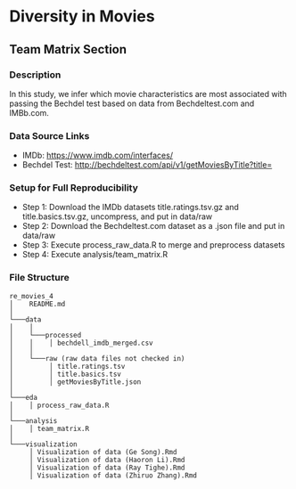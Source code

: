 # Diversity in Movies

## Team Matrix Section

### Description
In this study, we infer which movie characteristics are most associated with passing the Bechdel test based on data from Bechdeltest.com and IMBb.com. 

### Data Source Links
* IMDb: https://www.imdb.com/interfaces/
* Bechdel Test: http://bechdeltest.com/api/v1/getMoviesByTitle?title=

### Setup for Full Reproducibility
* Step 1: Download the IMDb datasets title.ratings.tsv.gz and title.basics.tsv.gz, uncompress, and put in data/raw
* Step 2: Download the Bechdeltest.com dataset as a .json file and put in data/raw
* Step 3: Execute process_raw_data.R to merge and preprocess datasets
* Step 4: Execute analysis/team_matrix.R

### File Structure
```
re_movies_4
│    README.md
│
└───data
│    │
│    └───processed
│    │    │ bechdell_imdb_merged.csv
│    │
│    └───raw (raw data files not checked in)
│         │ title.ratings.tsv
│         │ title.basics.tsv
│         │ getMoviesByTitle.json
│ 
└───eda
│    │ process_raw_data.R
│
└───analysis
│    │ team_matrix.R
│
└───visualization
     │ Visualization of data (Ge Song).Rmd
     │ Visualization of data (Haoron Li).Rmd
     │ Visualization of data (Ray Tighe).Rmd
     │ Visualization of data (Zhiruo Zhang).Rmd
	 
```
